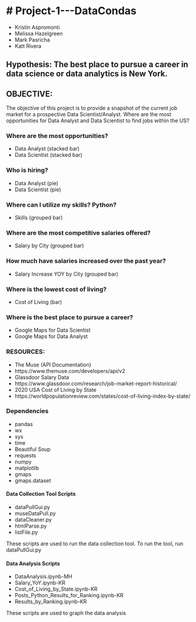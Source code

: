 <h1># Project-1---DataCondas</h1>
<ul>
	<li>Kristin Aspromonti</li>
	<li>Melissa Hazelgreen</li>
	<li>Mark Pasricha</li>
	<li>Katt Rivera</li>
</ul>
<h2>Hypothesis: The best place to pursue a career in data science or data analytics is New York.</h2>

<h2>OBJECTIVE:</h2> 
<p>The objective of this project is to provide a snapshot of the current job market for a prospective Data Scientist/Analyst.
Where are the most opportunities for Data Analyst and Data Scientist to find jobs within the US?</p>

<h3>Where are the most opportunities?</h3>
<ul>
	<li>Data Analyst (stacked bar)</li>
	<li>Data Scientist (stacked bar)</li>
</ul>
<h3>Who is hiring?</h3>
<ul>
	<li>Data Analyst (pie)</li>
	<li>Data Scientist (pie)</li>
</ul>
<h3>Where can I utilize my skills? Python?</h3>
<ul>
	<li>Skills (grouped bar)</li>
	
</ul>
<h3>Where are the most competitive salaries offered?</h3>
<ul>
	<li>Salary by City (grouped bar)</li>
</ul>
<h3>How much have salaries increased over the past year?</h3>
<ul>
	<li>Salary Increase YOY by City (grouped bar)</li>

</ul>
<h3>Where is the lowest cost of living?</h3>
<ul>
	<li>Cost of Living (bar)</li>
</ul>
<h3>Where is the best place to pursue a career?</h3>
<ul>
	<li>Google Maps for Data Scientist</li>
	<li>Google Maps for Data Analyst</li>
</ul>


<h3>RESOURCES:</h3>
<ul>
	<li>The Muse (API Documentation)</li>
	<li>https://www.themuse.com/developers/api/v2</li>
	<li>Glassdoor Salary Data</li>
	<li>https://www.glassdoor.com/research/job-market-report-historical/</li>
	<li>2020 USA Cost of Living by State</li>
	<li>https://worldpopulationreview.com/states/cost-of-living-index-by-state/</li>
</ul>
<h3>Dependencies</h3>
<ul>
	<li>pandas</li>
	<li>wx</li> 
	<li>sys</li>
	<li>time</li>
	<li>Beautiful Soup</li>
	<li>requests</li>
	<li>numpy</li>
	<li>matplotlib</li> 
	<li>gmaps</li>
	<li>gmaps.dataset</li>
</ul>

<h4>Data Collection Tool Scripts</h4>
<ul> 
	<li>dataPullGui.py</li>
	<li>museDataPull.py</li>
	<li>dataCleaner.py</li>
	<li>htmlParse.py</li> 
	<li>listFile.py</li> 
</ul>
<p>These scripts are used to run the data collection tool. To run the tool, run dataPullGui.py</p>

<h4>Data Analysis Scripts</h4>
<ul> 
	<li>DataAnalysis.ipynb-MH</li>
	<li>Salary_YoY.ipynb-KR</li>
	<li>Cost_of_Living_by_State.ipynb-KR</li>
	<li>Posts_Python_Results_for_Ranking.ipynb-KR</li>
	<li>Results_by_Ranking.ipynb-KR</li>
	
</ul>
</p>These scripts are used to graph the data analysis</p>

	


